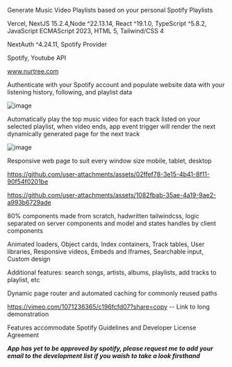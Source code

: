Generate Music Video Playlists based on your personal Spotify Playlists

Vercel, NextJS 15.2.4,Node ^22.13.14, React ^19.1.0, TypeScript ^5.8.2, JavaScript ECMAScript 2023, HTML 5, Tailwind/CSS 4

NextAuth ^4.24.11, Spotify Provider

Spotify, Youtube API

www.nurtree.com

Authenticate with your Spotify account and populate website data with your listening history, following, and playlist data

![image](https://github.com/user-attachments/assets/24a097af-402a-47c0-993b-1abd5a9c7a3a)

Automatically play the top music video for each track listed on your selected playlist, when video ends, app event trigger will render the next dynamically generated page for the next track

![image](https://github.com/user-attachments/assets/f81f38fd-3b0e-4f16-ab0c-9c6be75ff25c)

Responsive web page to suit every window size mobile, tablet, desktop

https://github.com/user-attachments/assets/02ffef78-3e15-4b41-8f11-90f54f0201be

https://github.com/user-attachments/assets/1082fbab-35ae-4a19-9ae2-a993b6729ade

80% components made from scratch, hadwritten tailwindcss, logic separated on server components and model and states handles by client components

Animated loaders, Object cards, Index containers, Track tables, User libraries, Responsive videos, Embeds and Iframes, Searchable input, Custom design

Additional features: search songs, artists, albums, playlists, add tracks to playlist, etc

Dynamic page router and automated caching for commonly reused paths

https://vimeo.com/1071236365/c196fcfd07?share=copy -- Link to long demonstration

Features accommodate Spotify Guidelines and Developer License Agreement



*****App has yet to be approved by spotify, please request me to add your email to the development list if you waish to take a look firsthand*****
